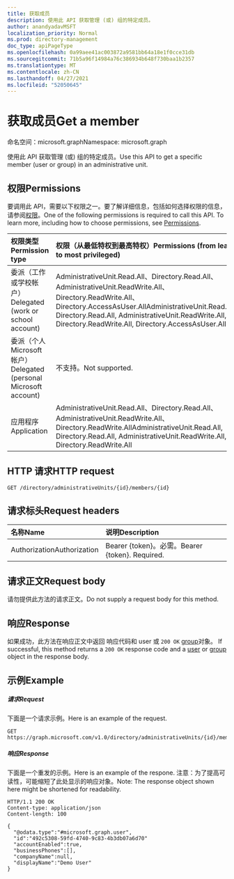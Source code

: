 ```yaml
---
title: 获取成员
description: 使用此 API 获取管理 (或) 组的特定成员。
author: anandyadavMSFT
localization_priority: Normal
ms.prod: directory-management
doc_type: apiPageType
ms.openlocfilehash: 0a99aee41ac003872a9581bb64a18e1f0cce31db
ms.sourcegitcommit: 71b5a96f14984a76c386934b648f730baa1b2357
ms.translationtype: MT
ms.contentlocale: zh-CN
ms.lasthandoff: 04/27/2021
ms.locfileid: "52050645"
---
```

# <a name="get-a-member"></a><span data-ttu-id="c8012-103">获取成员</span><span class="sxs-lookup"><span data-stu-id="c8012-103">Get a member</span></span>

<span data-ttu-id="c8012-104">命名空间：microsoft.graph</span><span class="sxs-lookup"><span data-stu-id="c8012-104">Namespace: microsoft.graph</span></span>

<span data-ttu-id="c8012-105">使用此 API 获取管理 (或) 组的特定成员。</span><span class="sxs-lookup"><span data-stu-id="c8012-105">Use this API to get a specific member (user or group) in an administrative unit.</span></span>

## <a name="permissions"></a><span data-ttu-id="c8012-106">权限</span><span class="sxs-lookup"><span data-stu-id="c8012-106">Permissions</span></span>
<span data-ttu-id="c8012-p101">要调用此 API，需要以下权限之一。要了解详细信息，包括如何选择权限的信息，请参阅[权限](/graph/permissions-reference)。</span><span class="sxs-lookup"><span data-stu-id="c8012-p101">One of the following permissions is required to call this API. To learn more, including how to choose permissions, see [Permissions](/graph/permissions-reference).</span></span>


|<span data-ttu-id="c8012-109">权限类型</span><span class="sxs-lookup"><span data-stu-id="c8012-109">Permission type</span></span>      | <span data-ttu-id="c8012-110">权限（从最低特权到最高特权）</span><span class="sxs-lookup"><span data-stu-id="c8012-110">Permissions (from least to most privileged)</span></span>              |
|:--------------------|:---------------------------------------------------------|
|<span data-ttu-id="c8012-111">委派（工作或学校帐户）</span><span class="sxs-lookup"><span data-stu-id="c8012-111">Delegated (work or school account)</span></span> | <span data-ttu-id="c8012-112">AdministrativeUnit.Read.All、Directory.Read.All、AdministrativeUnit.ReadWrite.All、Directory.ReadWrite.All、Directory.AccessAsUser.All</span><span class="sxs-lookup"><span data-stu-id="c8012-112">AdministrativeUnit.Read.All, Directory.Read.All, AdministrativeUnit.ReadWrite.All, Directory.ReadWrite.All, Directory.AccessAsUser.All</span></span>    |
|<span data-ttu-id="c8012-113">委派（个人 Microsoft 帐户）</span><span class="sxs-lookup"><span data-stu-id="c8012-113">Delegated (personal Microsoft account)</span></span> | <span data-ttu-id="c8012-114">不支持。</span><span class="sxs-lookup"><span data-stu-id="c8012-114">Not supported.</span></span>    |
|<span data-ttu-id="c8012-115">应用程序</span><span class="sxs-lookup"><span data-stu-id="c8012-115">Application</span></span> | <span data-ttu-id="c8012-116">AdministrativeUnit.Read.All、Directory.Read.All、AdministrativeUnit.ReadWrite.All、Directory.ReadWrite.All</span><span class="sxs-lookup"><span data-stu-id="c8012-116">AdministrativeUnit.Read.All, Directory.Read.All, AdministrativeUnit.ReadWrite.All, Directory.ReadWrite.All</span></span> |

## <a name="http-request"></a><span data-ttu-id="c8012-117">HTTP 请求</span><span class="sxs-lookup"><span data-stu-id="c8012-117">HTTP request</span></span>

```http
GET /directory/administrativeUnits/{id}/members/{id}
```
## <a name="request-headers"></a><span data-ttu-id="c8012-118">请求标头</span><span class="sxs-lookup"><span data-stu-id="c8012-118">Request headers</span></span>
| <span data-ttu-id="c8012-119">名称</span><span class="sxs-lookup"><span data-stu-id="c8012-119">Name</span></span>      |<span data-ttu-id="c8012-120">说明</span><span class="sxs-lookup"><span data-stu-id="c8012-120">Description</span></span>|
|:----------|:----------|
| <span data-ttu-id="c8012-121">Authorization</span><span class="sxs-lookup"><span data-stu-id="c8012-121">Authorization</span></span>  | <span data-ttu-id="c8012-p102">Bearer {token}。必需。</span><span class="sxs-lookup"><span data-stu-id="c8012-p102">Bearer {token}. Required.</span></span> |

## <a name="request-body"></a><span data-ttu-id="c8012-124">请求正文</span><span class="sxs-lookup"><span data-stu-id="c8012-124">Request body</span></span>
<span data-ttu-id="c8012-125">请勿提供此方法的请求正文。</span><span class="sxs-lookup"><span data-stu-id="c8012-125">Do not supply a request body for this method.</span></span>

## <a name="response"></a><span data-ttu-id="c8012-126">响应</span><span class="sxs-lookup"><span data-stu-id="c8012-126">Response</span></span>

<span data-ttu-id="c8012-127">如果成功，此方法在响应正文中返回 响应代码和 user 或 `200 OK` [group](../resources/group.md)对象。 [](../resources/user.md)</span><span class="sxs-lookup"><span data-stu-id="c8012-127">If successful, this method returns a `200 OK` response code and a [user](../resources/user.md) or [group](../resources/group.md) object in the response body.</span></span>

## <a name="example"></a><span data-ttu-id="c8012-128">示例</span><span class="sxs-lookup"><span data-stu-id="c8012-128">Example</span></span>
##### <a name="request"></a><span data-ttu-id="c8012-129">请求</span><span class="sxs-lookup"><span data-stu-id="c8012-129">Request</span></span>
<span data-ttu-id="c8012-130">下面是一个请求示例。</span><span class="sxs-lookup"><span data-stu-id="c8012-130">Here is an example of the request.</span></span>

```http
GET https://graph.microsoft.com/v1.0/directory/administrativeUnits/{id}/members/{id}
```

##### <a name="response"></a><span data-ttu-id="c8012-131">响应</span><span class="sxs-lookup"><span data-stu-id="c8012-131">Response</span></span>
<span data-ttu-id="c8012-132">下面是一个重发的示例。</span><span class="sxs-lookup"><span data-stu-id="c8012-132">Here is an example of the respone.</span></span> <span data-ttu-id="c8012-133">注意：为了提高可读性，可能缩短了此处显示的响应对象。</span><span class="sxs-lookup"><span data-stu-id="c8012-133">Note: The response object shown here might be shortened for readability.</span></span>

```http
HTTP/1.1 200 OK
Content-type: application/json
Content-length: 100

{
  "@odata.type":"#microsoft.graph.user",
  "id":"492c5308-59fd-4740-9c83-4b3db07a6d70"
  "accountEnabled":true,
  "businessPhones":[],
  "companyName":null,
  "displayName":"Demo User"
}
```
